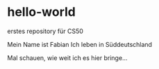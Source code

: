 # hello-world
erstes repository für CS50

Mein Name ist Fabian
Ich leben in Süddeutschland

Mal schauen, wie weit ich es hier bringe...
